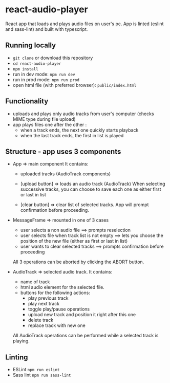 # react-audio-player

React app that loads and plays audio files on user's pc.
App is linted (eslint and sass-lint) and built with typescript.

## Running locally

- `git clone` or download this repository
- `cd react-audio-player`
- `npm install`
- run in dev mode: `npm run dev`
- run in prod mode: `npm run prod`
- open html file (with preferred browser): `public/index.html`

## Functionality

- uploads and plays only audio tracks from user's computer (checks MIME type during file upload)
- app plays files one after the other : 
	- when a track ends, the next one quickly starts playback
	- when the last track ends, the first in list is played

	
## Structure - app uses 3 components

- App => main component
	It contains:
	- uploaded tracks (AudioTrack components)

	- [upload button]  => loads an audio track (AudioTrack)
		When selecting successive tracks, you can choose to save each one as either first or last in list

	- [clear button] => clear list of selected tracks.
		App will prompt confirmation before proceeding.
	
- MessageFrame => mounted in one of 3 cases
	- user selects a non audio file ==> prompts reselection
	- user selects file when track list is not empty ==> lets you choose the position of the new file (either as first or last in list)
	- user wants to clear selected tracks ==> prompts confirmation before proceeding

	All 3 operations can be aborted by clicking the ABORT button.
	
- AudioTrack => selected audio track.
  It contains:
	- name of track
	- html audio element for the selected file.
	- buttons for the following actions:
		- play previous track
		- play next track
		- toggle play/pause operations
		- upload new track and position it right after this one
		- delete track
		- replace track with new one

	All AudioTrack operations can be performed while a selected track is playing.


## Linting

- ESLint `npm run eslint`
- Sass lint `npm run sass-lint`

